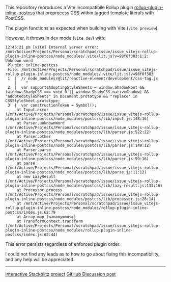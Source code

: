  This repository reproduces a Vite incompatibile Rollup plugin [rollup-plugin-inline-postcss](https://github.com/steveblue/rollup-plugin-inline-postcss) that preprocess CSS within tagged template literals with PostCSS.
 
 The plugin functions as expected when building with Vite (`vite preview`).
 
 However, it throws in dev mode (`vite dev`) with:
 ```
 12:45:21 pm [vite] Internal server error: /mnt/Active/Projects/Personal/scratchpad/issue/issue_vitejs-rollup-plugin-inline-postcss/node_modules/.vite/lit.js?v=98f0f383:1:2: Unknown word
  Plugin: inline-postcss
  File: /mnt/Active/Projects/Personal/scratchpad/issue/issue_vitejs-rollup-plugin-inline-postcss/node_modules/.vite/lit.js?v=98f0f383
  1  |  // node_modules/@lit/reactive-element/development/css-tag.js
     |    ^
  2  |  var supportsAdoptingStyleSheets = window.ShadowRoot && (window.ShadyCSS === void 0 || window.ShadyCSS.nativeShadow) && "adoptedStyleSheets" in Document.prototype && "replace" in CSSStyleSheet.prototype;
  3  |  var constructionToken = Symbol();
      at Input.error (/mnt/Active/Projects/Personal/scratchpad/issue/issue_vitejs-rollup-plugin-inline-postcss/node_modules/postcss/lib/input.js:148:16)
      at Parser.unknownWord (/mnt/Active/Projects/Personal/scratchpad/issue/issue_vitejs-rollup-plugin-inline-postcss/node_modules/postcss/lib/parser.js:522:22)
      at Parser.other (/mnt/Active/Projects/Personal/scratchpad/issue/issue_vitejs-rollup-plugin-inline-postcss/node_modules/postcss/lib/parser.js:149:12)
      at Parser.parse (/mnt/Active/Projects/Personal/scratchpad/issue/issue_vitejs-rollup-plugin-inline-postcss/node_modules/postcss/lib/parser.js:59:16)
      at parse (/mnt/Active/Projects/Personal/scratchpad/issue/issue_vitejs-rollup-plugin-inline-postcss/node_modules/postcss/lib/parse.js:11:12)
      at new LazyResult (/mnt/Active/Projects/Personal/scratchpad/issue/issue_vitejs-rollup-plugin-inline-postcss/node_modules/postcss/lib/lazy-result.js:133:16)
      at Processor.process (/mnt/Active/Projects/Personal/scratchpad/issue/issue_vitejs-rollup-plugin-inline-postcss/node_modules/postcss/lib/processor.js:28:14)
      at /mnt/Active/Projects/Personal/scratchpad/issue/issue_vitejs-rollup-plugin-inline-postcss/node_modules/rollup-plugin-inline-postcss/index.js:62:79
      at Array.map (<anonymous>)
      at TransformContext.transform (/mnt/Active/Projects/Personal/scratchpad/issue/issue_vitejs-rollup-plugin-inline-postcss/node_modules/rollup-plugin-inline-postcss/index.js:62:44)
```

This error persists regardless of enforced plugin order.

I could not find any leads as to how to go about fixing this incompatibility, and any help will be appreciated.

---

[Interactive Stackblitz project](https://stackblitz.com/github/5310/issue_vitejs-rollup-plugin-inline-postcss)
[GitHub Discussion post](https://github.com/vitejs/vite/discussions/6621)
